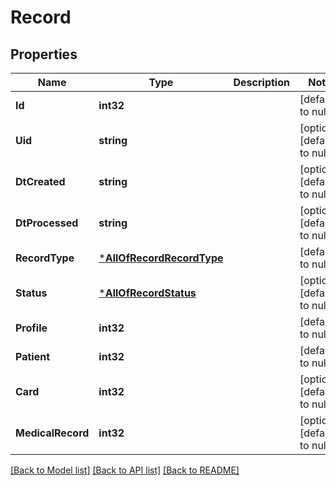 # Record

## Properties
Name | Type | Description | Notes
------------ | ------------- | ------------- | -------------
**Id** | **int32** |  | [default to null]
**Uid** | **string** |  | [optional] [default to null]
**DtCreated** | **string** |  | [optional] [default to null]
**DtProcessed** | **string** |  | [optional] [default to null]
**RecordType** | [***AllOfRecordRecordType**](AllOfRecordRecordType.md) |  | [default to null]
**Status** | [***AllOfRecordStatus**](AllOfRecordStatus.md) |  | [optional] [default to null]
**Profile** | **int32** |  | [default to null]
**Patient** | **int32** |  | [default to null]
**Card** | **int32** |  | [optional] [default to null]
**MedicalRecord** | **int32** |  | [optional] [default to null]

[[Back to Model list]](../README.md#documentation-for-models) [[Back to API list]](../README.md#documentation-for-api-endpoints) [[Back to README]](../README.md)

